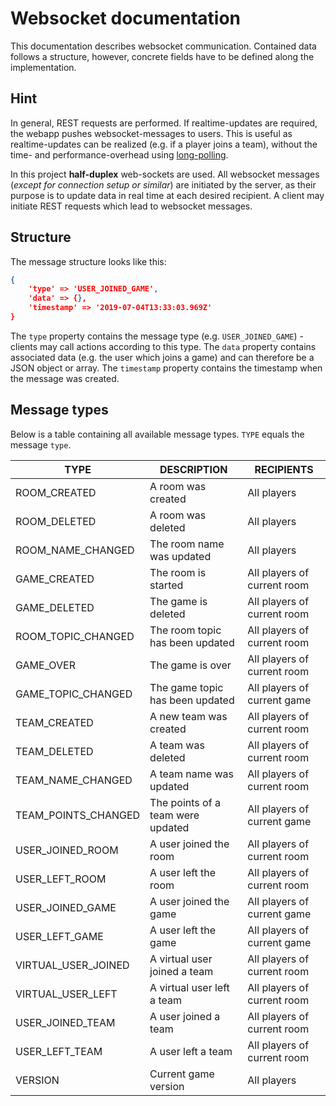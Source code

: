 # Websocket documentation
This documentation describes websocket communication. Contained data follows a structure, however, concrete fields have to be defined along the implementation.

## Hint
In general, REST requests are performed. If realtime-updates are required, the webapp pushes websocket-messages to users. This is useful as realtime-updates can be realized (e.g. if a player joins a team), without the time- and performance-overhead using [long-polling](https://ably.com/blog/websockets-vs-long-polling).  

In this project **half-duplex** web-sockets are used. All websocket messages (*except for connection setup or similar*) are initiated by the server, as their purpose is to update data in real time at each desired recipient. A client may initiate REST requests which lead to websocket messages.

## Structure

The message structure looks like this:
```json
{
    'type' => 'USER_JOINED_GAME',
    'data' => {},
    'timestamp' => '2019-07-04T13:33:03.969Z'
}
```
The `type` property contains the message type (e.g. `USER_JOINED_GAME`) - clients may call actions according to this type. The `data` property contains associated data (e.g. the user which joins a game) and can therefore be a JSON object or array. The `timestamp` property contains the timestamp when the message was created.

## Message types

Below is a table containing all available message types. `TYPE` equals the message `type`.

| TYPE                | DESCRIPTION                       | RECIPIENTS                  |
|---------------------|-----------------------------------|-----------------------------|
| ROOM_CREATED        | A room was created                | All players                 |
| ROOM_DELETED        | A room was deleted                | All players                 |
| ROOM_NAME_CHANGED   | The room name was updated         | All players                 |
| GAME_CREATED        | The room is started               | All players of current room |
| GAME_DELETED        | The game is deleted               | All players of current room |
| ROOM_TOPIC_CHANGED  | The room topic has been updated   | All players of current room |
| GAME_OVER           | The game is over                  | All players of current room |
| GAME_TOPIC_CHANGED  | The game topic has been updated   | All players of current game |
| TEAM_CREATED        | A new team was created            | All players of current room |
| TEAM_DELETED        | A team was deleted                | All players of current room |
| TEAM_NAME_CHANGED   | A team name was updated           | All players of current room |
| TEAM_POINTS_CHANGED | The points of a team were updated | All players of current game |
| USER_JOINED_ROOM    | A user joined the room            | All players of current room |
| USER_LEFT_ROOM      | A user left the room              | All players of current room |
| USER_JOINED_GAME    | A user joined the game            | All players of current game |
| USER_LEFT_GAME      | A user left the game              | All players of current game |
| VIRTUAL_USER_JOINED | A virtual user joined a team      | All players of current room |
| VIRTUAL_USER_LEFT   | A virtual user left a team        | All players of current room |
| USER_JOINED_TEAM    | A user joined a team              | All players of current room |
| USER_LEFT_TEAM      | A user left a team                | All players of current room |
| VERSION             | Current game version              | All players                 |
